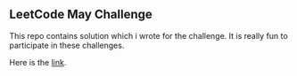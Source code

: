 ## LeetCode May Challenge

This repo contains solution which i wrote for the challenge. It is really fun to participate in these challenges.

Here is the [link](https://leetcode.com/explore/challenge/card/may-leetcoding-challenge/).
